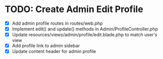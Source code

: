 # TODO: Create Admin Edit Profile

- [x] Add admin profile routes in routes/web.php
- [x] Implement edit() and update() methods in Admin/ProfileController.php
- [x] Update resources/views/admin/profile/edit.blade.php to match user's view
- [x] Add profile link to admin sidebar
- [x] Update content header for admin profile

